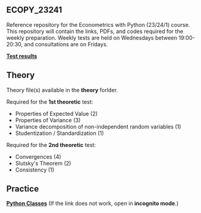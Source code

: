 ## ECOPY_23241
Reference repository for the Econometrics with Python (23/24/1) course. This repository will contain the links, PDFs, and codes required for the weekly preparation.
Weekly tests are held on Wednesdays between 19:00-20:30, and consultations are on Fridays.

**[Test results](https://unineumannhu-my.sharepoint.com/:x:/g/personal/nagy_oliver_nje_hu/EbtPXHFYN41Pq-MzDgHbT9QBz8F39jjPzzNGev2eA6qd1w?e=bN6YUr)**

## Theory

Theory file(s) available in the **theory** forlder. 

Required for the **1st theoretic** test: 
* Properties of Expected Value (2)
* Properties of Variance (3)
* Variance decomposition of non-independent random variables (1)
* Studentization / Standardization (1)

Required for the **2nd theoretic** test:
* Convergences (4)
* Slutsky's Theorem (2)
* Consistency (1)

## Practice

**[Python Classes](https://realpython.com/python3-object-oriented-programming/)** (If the link does not work, open in **incognito  mode**.)

